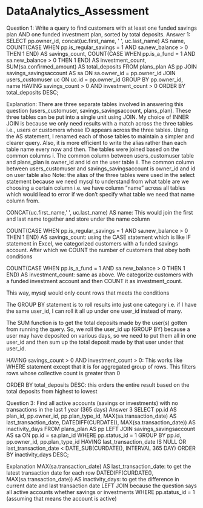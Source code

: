 # DataAnalytics_Assessment
Question 1: 
Write a query to find customers with at least one funded savings plan AND one
funded investment plan, sorted by total deposits.
Answer 1:
SELECT 
    pp.owner_id,
	    concat(uc.first_name, ' ', uc.last_name) AS name,   
    COUNT(CASE WHEN pp.is_regular_savings = 1 AND sa.new_balance > 0 THEN 1 END) AS savings_count,
    COUNT(CASE WHEN pp.is_a_fund = 1 AND sa.new_balance > 0 THEN 1 END) AS investment_count,
    SUM(sa.confirmed_amount) AS total_deposits
FROM 
    plans_plan AS pp
JOIN 
    savings_savingsaccount AS sa ON sa.owner_id = pp.owner_id
JOIN 
    users_customuser uc ON uc.id = pp.owner_id
GROUP BY 
    pp.owner_id, name
HAVING 
    savings_count > 0 AND investment_count > 0
ORDER BY 
    total_deposits DESC;

Explanation:
There are three separate tables involved in answering this question (users_customuser, savings_savingsaccount, plans_plan). 
These three tables can be put into a single unit using JOIN. My choice of INNER JOIN is because we only need  results with a match across the three tables i.e., users or customers whose ID appears across the three tables.
Using the AS statement, I renamed each of those tables to maintain a simpler and clearer query. Also, it is more efficient to write the alias rather than each table name every now and then.
The tables were joined based on the common columns
i.	The common column between users_customuser table and plans_plan is owner_id and id on the user table
ii.	The common column between users_customuser and savings_savingsaccount is owner_id and id on user table also
Note: the alias of the three tables were used in the select statement because we need mysql to understand from what table are we choosing a certain column i.e. we have column “name” across all tables which would lead to error if we don’t specify what table we need that name column from.

CONCAT(uc.first_name,' ', uc.last_name) AS name: This would join the first and last name together and store under the name column

COUNT(CASE WHEN pp.is_regular_savings = 1 AND sa.new_balance > 0 THEN 1 END) AS savings_count: using the CASE statement which is like IF statement in Excel, we categorized customers with a funded savings account. After which we COUNT the number of customers that obey both conditions

COUNT(CASE WHEN pp.is_a_fund = 1 AND sa.new_balance > 0 THEN 1 END) AS investment_count: same as above. We categorize customers with a funded investment account and then COUNT it as investment_count.

This way, mysql would only count rows that meets the conditions

The GROUP BY statement is to roll results into just one category i.e. if I have the same user_id, I can roll it all up under one user_id instead of many.

The SUM function is to get the total deposits made by the user(s) gotten from running the query. So, we roll the user_id up (GROUP BY) because a user may have deposited on various days, so we need to put them all in one user_id and then sum up the total deposit made by that user under that user_id.

HAVING savings_count > 0 AND investment_count > 0: This works like WHERE statement except that it is for aggregated group of rows. This filters rows whose collective count is greater than 0

ORDER BY total_deposits DESC: this orders the entire result based on the total deposits from highest to lowest




Question 3:
Find all active accounts (savings or investments) with no transactions in the last 1 year (365 days)
 Answer 3
SELECT
  pp.id AS plan_id,
  pp.owner_id,
  pp.plan_type_id,
  MAX(sa.transaction_date) AS last_transaction_date,
  DATEDIFF(CURDATE(), MAX(sa.transaction_date)) AS inactivity_days
FROM plans_plan AS pp
LEFT JOIN savings_savingsaccount AS sa
  ON pp.id = sa.plan_id
WHERE pp.status_id = 1
GROUP BY pp.id, pp.owner_id, pp.plan_type_id
HAVING last_transaction_date IS NULL
    OR last_transaction_date < DATE_SUB(CURDATE(), INTERVAL 365 DAY)
ORDER BY inactivity_days DESC;

Explanation
MAX(sa.transaction_date) AS last_transaction_date: to get the latest transaction date for each row
DATEDIFF(CURDATE(), MAX(sa.transaction_date)) AS inactivity_days: to get the difference in current date and last transaction date
LEFT JOIN because the question says all active accounts whether savings or investments
WHERE pp.status_id = 1 (assuming that means the account is active)

